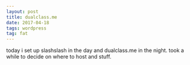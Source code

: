 ```yaml
---
layout: post
title: dualclass.me
date: 2017-04-18
tags: wordpress
tag: fat
---
```


today i set up slashslash in the day and dualclass.me in the night. took a while to decide on where to host and stuff.
